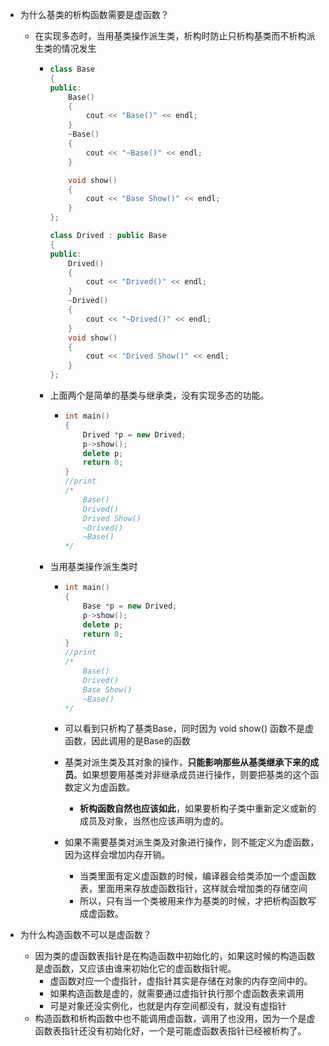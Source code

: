 + 为什么基类的析构函数需要是虚函数？

  + 在实现多态时，当用基类操作派生类，析构时防止只析构基类而不析构派生类的情况发生

    + ```c++
      class Base
      {
      public:
          Base()
          {
              cout << "Base()" << endl;
          }
          ~Base()
          {
              cout << "~Base()" << endl;
          }
      
          void show()
          {
              cout << "Base Show()" << endl;
          }
      };
      
      class Drived : public Base
      {
      public:
          Drived()
          {
              cout << "Drived()" << endl;
          }
          ~Drived()
          {
              cout << "~Drived()" << endl;
          }
          void show()
          {
              cout << "Drived Show()" << endl;
          }
      };
      ```

    + 上面两个是简单的基类与继承类，没有实现多态的功能。

      + ```c++
        int main()
        {
            Drived *p = new Drived;
            p->show();
            delete p; 
            return 0;
        }
        //print
        /*
        	Base()
        	Drived()
        	Drived Show()
        	~Drived()
        	~Base()
        */
        ```

    + 当用基类操作派生类时

      + ```c++
        int main()
        {
            Base *p = new Drived;
            p->show();
            delete p;
            return 0;
        }
        //print
        /*
        	Base()
        	Drived()
        	Base Show()
        	~Base()
        */
        ```

      + 可以看到只析构了基类Base，同时因为 void show() 函数不是虚函数，因此调用的是Base的函数

      + 基类对派生类及其对象的操作，**只能影响那些从基类继承下来的成员**。如果想要用基类对非继承成员进行操作，则要把基类的这个函数定义为虚函数。

        + **析构函数自然也应该如此**，如果要析构子类中重新定义或新的成员及对象，当然也应该声明为虚的。

      + 如果不需要基类对派生类及对象进行操作，则不能定义为虚函数，因为这样会增加内存开销。

        + 当类里面有定义虚函数的时候，编译器会给类添加一个虚函数表，里面用来存放虚函数指针，这样就会增加类的存储空间
        + 所以，只有当一个类被用来作为基类的时候，才把析构函数写成虚函数。

+ 为什么构造函数不可以是虚函数？

  + 因为类的虚函数表指针是在构造函数中初始化的，如果这时候的构造函数是虚函数，又应该由谁来初始化它的虚函数指针呢。
    + 虚函数对应一个虚指针，虚指针其实是存储在对象的内存空间中的。
    + 如果构造函数是虚的，就需要通过虚指针执行那个虚函数表来调用
    + 可是对象还没实例化，也就是内存空间都没有，就没有虚指针
  + 构造函数和析构函数中也不能调用虚函数，调用了也没用，因为一个是虚函数表指针还没有初始化好，一个是可能虚函数表指针已经被析构了。